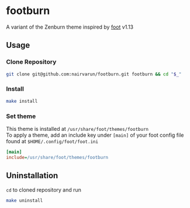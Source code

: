 # footburn
A variant of the Zenburn theme inspired by [foot](https://codeberg.org/dnkl/foot) v1.13

## Usage
### Clone Repository
```sh
git clone git@github.com:nairvarun/footburn.git footburn && cd "$_"
```
### Install
```sh
make install
```
### Set theme
This theme is installed at `/usr/share/foot/themes/footburn` \
To apply a theme, add an include key under `[main]` of your foot config file found at `$HOME/.config/foot/foot.ini`
```ini
[main]
include=/usr/share/foot/themes/footburn
```
## Uninstallation
`cd` to cloned repository and run
```sh
make uninstall 
```
